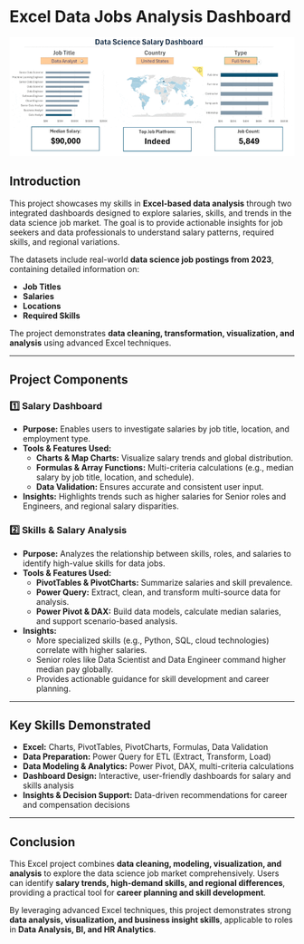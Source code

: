 # Excel Data Jobs Analysis Dashboard
![Project Banner](https://github.com/Thomas-DataLab/Excel_Project-Data_Analytics/blob/e1f4199f556ef8d721c00c53bdd9458084e1b26f/0_Resources/Images/1_Salary_Dashboard_Final_Dashboard.gif)
## Introduction
This project showcases my skills in **Excel-based data analysis** through two integrated dashboards designed to explore salaries, skills, and trends in the data science job market. The goal is to provide actionable insights for job seekers and data professionals to understand salary patterns, required skills, and regional variations.

The datasets include real-world **data science job postings from 2023**, containing detailed information on:  
- **Job Titles**  
- **Salaries**  
- **Locations**  
- **Required Skills**  

The project demonstrates **data cleaning, transformation, visualization, and analysis** using advanced Excel techniques.

---

## Project Components

### 1️⃣ Salary Dashboard
- **Purpose:** Enables users to investigate salaries by job title, location, and employment type.  
- **Tools & Features Used:**  
  - **Charts & Map Charts:** Visualize salary trends and global distribution.  
  - **Formulas & Array Functions:** Multi-criteria calculations (e.g., median salary by job title, location, and schedule).  
  - **Data Validation:** Ensures accurate and consistent user input.  
- **Insights:** Highlights trends such as higher salaries for Senior roles and Engineers, and regional salary disparities.

### 2️⃣ Skills & Salary Analysis
- **Purpose:** Analyzes the relationship between skills, roles, and salaries to identify high-value skills for data jobs.  
- **Tools & Features Used:**  
  - **PivotTables & PivotCharts:** Summarize salaries and skill prevalence.  
  - **Power Query:** Extract, clean, and transform multi-source data for analysis.  
  - **Power Pivot & DAX:** Build data models, calculate median salaries, and support scenario-based analysis.  
- **Insights:**  
  - More specialized skills (e.g., Python, SQL, cloud technologies) correlate with higher salaries.  
  - Senior roles like Data Scientist and Data Engineer command higher median pay globally.  
  - Provides actionable guidance for skill development and career planning.

---

## Key Skills Demonstrated
- **Excel:** Charts, PivotTables, PivotCharts, Formulas, Data Validation  
- **Data Preparation:** Power Query for ETL (Extract, Transform, Load)  
- **Data Modeling & Analytics:** Power Pivot, DAX, multi-criteria calculations  
- **Dashboard Design:** Interactive, user-friendly dashboards for salary and skills analysis  
- **Insights & Decision Support:** Data-driven recommendations for career and compensation decisions  

---

## Conclusion
This Excel project combines **data cleaning, modeling, visualization, and analysis** to explore the data science job market comprehensively. Users can identify **salary trends, high-demand skills, and regional differences**, providing a practical tool for **career planning and skill development**.

By leveraging advanced Excel techniques, this project demonstrates strong **data analysis, visualization, and business insight skills**, applicable to roles in **Data Analysis, BI, and HR Analytics**.
